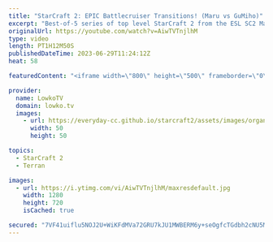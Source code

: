 ```yaml
---
title: "StarCraft 2: EPIC Battlecruiser Transitions! (Maru vs GuMiho)"
excerpt: "Best-of-5 series of top level StarCraft 2 from the ESL SC2 Masters Summer, between Maru (Terran) and GuMiho (Terran).  Serral vs GuMiho (Grand Finals): https://youtu.be/YX4StuIsM_Q  Support my work: https://patreon.com/lowkotv Lowko Merch: https://lowko.shop  My YouTube channels: https://youtube.com/lowkotv"
originalUrl: https://youtube.com/watch?v=AiwTVTnjlhM
type: video
length: PT1H12M50S
publishedDateTime: 2023-06-29T11:24:12Z
heat: 58

featuredContent: "<iframe width=\"800\" height=\"500\" frameborder=\"0\" src=\"https://www.youtube.com/embed/AiwTVTnjlhM\" allow=\"accelerometer; autoplay; encrypted-media; gyroscope; picture-in-picture\" allowfullscreen></iframe>"

provider:
  name: LowkoTV
  domain: lowko.tv
  images:
    - url: https://everyday-cc.github.io/starcraft2/assets/images/organizations/lowko.tv-50x50.jpg
      width: 50
      height: 50

topics:
  - StarCraft 2
  - Terran

images:
  - url: https://i.ytimg.com/vi/AiwTVTnjlhM/maxresdefault.jpg
    width: 1280
    height: 720
    isCached: true

secured: "7VF41uiflu5NOJ2U+WiKFdMVa72GRU7kJU1MWBERM6y+seOgfcTGdbh2cNU5MhGZPIebx9b+w2Z6xttQ+3uYa+vZwfcEnepm9GdoU6HiSv6jNVy8lJe4mlbHfD7ak6YGHOjGvEvD3HPDsw+rlHRTqlcezGpRDheKjeNzb/6LVeL/xFrbYMmHu35X001Pgy2Vag7kBRLrvc2w0K1ExFpyMwiu+gzbqocxpA8g96REwWgDwAaI8PnCTlbecqXAKYSMbSI4PKGKdq/EqeHIkLHInVdHMmrqWOyr3SGDwsmI7Cxd6/tZklqYrPrCP4NGeAl9rR2LDf7PxVh3JhvLL+ywfcD1i17ufLm/VwuCUX7yu6rRq6OGKAm21GUNEZhr9jZvyprj9YkRiG3vdKvdYjnJeJl1+z3gNRMsqVvAsm4Ug08DdJIpxZfhUbr8bt01n+pJ;Zfev0rNXyORXbS0MhxIZLQ=="
---
```


